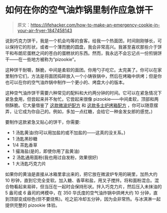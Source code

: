# 如何在你的空气油炸锅里制作应急饼干

> 原文：<https://lifehacker.com/how-to-make-an-emergency-cookie-in-your-air-fryer-1847458143>

说到巧克力饼干，我是一个机会均等的食客。给我一个热面团，时间刚刚够长，可以保持它的形状，或者一个薄而脆的圆盘，我会非常高兴。我甚至喜欢那些介于饼干和布朗尼蛋糕之间的苍白的蛋糕状的东西。然而，我永远不会忘记点一份煎锅饼干——在一些地方被称为“pizookie”。



这种饼干耐嚼，酥脆，中间是柔软的面团。你用勺子吃它。太完美了。你可以在家里制作它们，方法是将面团捣碎放入一个小铸铁锅中，然后在烤箱中烘烤；但是你也可以在你的空气油炸锅中制作一个更小的、烤盘大小的版本。

这种空气油炸饼干需要六种常见的配料和大约两分钟的时间。它可以在紧急情况下紧急食用，但尝起来并不匆忙。它尝起来很像 pizookie——中间柔软，顶部和两侧酥脆。它大量借鉴了 [这款微波炉配方](https://www.epicurious.com/recipes/food/views/2-minute-microwave-chocolate-chip-pecan-cookie) 和 [这款多士炉烤箱配方](https://www.foodandwine.com/recipes/chocolate-chunk-cookie-one) ，你可以随意摆弄，让它成为你自己的。例如，多加一点红糖，会给它一种金发女郎的感觉。)

要制作这款紧急又贴心的饼干，你需要:

*   1 汤匙黄油(你可以用加盐的或不加盐的——这真的没关系。)
*   1 汤匙黑砂糖
*   1/4 茶匙香草
*   1 撮海盐(是的，即使你用了盐黄油)
*   2 汤匙通用面粉(我也用过自发粉，效果很好)
*   1 大汤匙巧克力片

如果你的黄油是直接从冰箱里拿出来的，把它放在微波炉专用的碗里，加热大约 10 秒钟，直到它完全变软。加入糖、香草和盐，用叉子搅拌。将和面粉混合。混合物看起来易碎，但当压在一起时会保持形状。拌入巧克力片，然后压入未抹油的 5 盎司或 6 盎司的烤模中，在 350 华氏度的空气油炸锅中烘烤大约 10 分钟，直到顶部变成棕色(但不要烧焦)。吃之前冷却五分钟，因为会非常热。与冰淇淋一起提供完整的 pizookie 体验。